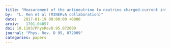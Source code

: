 ```yaml
---
title: "Measurement of the antineutrino to neutrino charged-current interaction cross section ratio in MINERvA"
by:  "L. Ren et al (MINERvA collaboration)"
date:   2017-01-19 00:00:00 +0000
arxiv:   1701.04857
doi: 10.1103/PhysRevD.95.072009
journal: "Phys. Rev. D 95, 072009"
categories: papers
---
```



